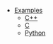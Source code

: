 - [Examples](/examples/)
  - [C++](/examples/cpp/)
  - [C](/examples/c/)
  - [Python](/examples/py/)
